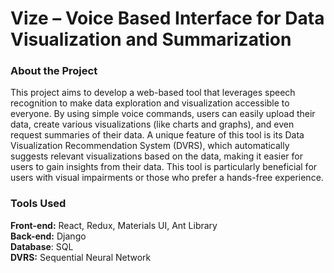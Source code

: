 # Vize – Voice Based Interface for Data Visualization and Summarization

### About the Project
This project aims to develop a web-based tool that leverages speech recognition to make data exploration and visualization accessible to everyone. By using simple voice commands, users can easily upload their data, create various visualizations (like charts and graphs), and even request summaries of their data. A unique feature of this tool is its Data Visualization Recommendation System (DVRS), which automatically suggests relevant visualizations based on the data, making it easier for users to gain insights from their data. This tool is particularly beneficial for users with visual impairments or those who prefer a hands-free experience.

### Tools Used
**Front-end:** React, Redux, Materials UI, Ant Library \
**Back-end:** Django \
**Database**: SQL \
**DVRS:** Sequential Neural Network
